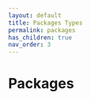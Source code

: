 ```yaml
---
layout: default
title: Packages Types
permalink: packages
has_children: true
nav_order: 3
---
```


# Packages

